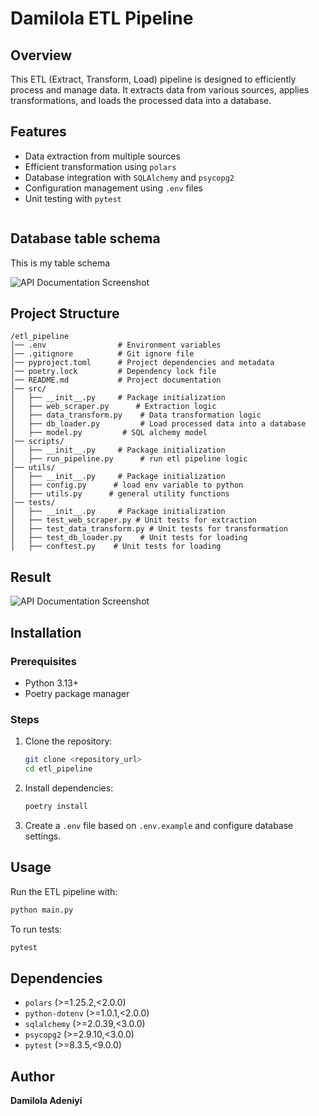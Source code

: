 # Damilola ETL Pipeline

## Overview
This ETL (Extract, Transform, Load) pipeline is designed to efficiently process and manage data. It extracts data from various sources, applies transformations, and loads the processed data into a database.

## Features
- Data extraction from multiple sources
- Efficient transformation using `polars`
- Database integration with `SQLAlchemy` and `psycopg2`
- Configuration management using `.env` files
- Unit testing with `pytest`
   ```
## Database table schema
This is my table schema

![API Documentation Screenshot](screenshots/db-schema.png)

## Project Structure
```
/etl_pipeline
│── .env                # Environment variables
│── .gitignore          # Git ignore file
│── pyproject.toml      # Project dependencies and metadata
│── poetry.lock         # Dependency lock file
│── README.md           # Project documentation
│── src/
│   ├── __init__.py     # Package initialization
│   ├── web_scraper.py      # Extraction logic
│   ├── data_transform.py    # Data transformation logic
│   ├── db_loader.py         # Load processed data into a database
│   ├── model.py         # SQL alchemy model
│── scripts/
│   ├── __init__.py     # Package initialization
│   ├── run_pipeline.py      # run etl pipeline logic
│── utils/
│   ├── __init__.py     # Package initialization
│   ├── config.py      # load env variable to python
│   ├── utils.py      # general utility functions
│── tests/
│   ├── __init__.py     # Package initialization
│   ├── test_web_scraper.py # Unit tests for extraction
│   ├── test_data_transform.py # Unit tests for transformation
│   ├── test_db_loader.py    # Unit tests for loading
│   ├── conftest.py    # Unit tests for loading
```
## Result

![API Documentation Screenshot](screenshots/db_result.png)

## Installation
### Prerequisites
- Python 3.13+
- Poetry package manager

### Steps
1. Clone the repository:
   ```sh
   git clone <repository_url>
   cd etl_pipeline
   ```
2. Install dependencies:
   ```sh
   poetry install
   ```
3. Create a `.env` file based on `.env.example` and configure database settings.

## Usage
Run the ETL pipeline with:
```sh
python main.py
```

To run tests:
```sh
pytest
```

## Dependencies
- `polars` (>=1.25.2,<2.0.0)
- `python-dotenv` (>=1.0.1,<2.0.0)
- `sqlalchemy` (>=2.0.39,<3.0.0)
- `psycopg2` (>=2.9.10,<3.0.0)
- `pytest` (>=8.3.5,<9.0.0)

## Author
**Damilola Adeniyi**


